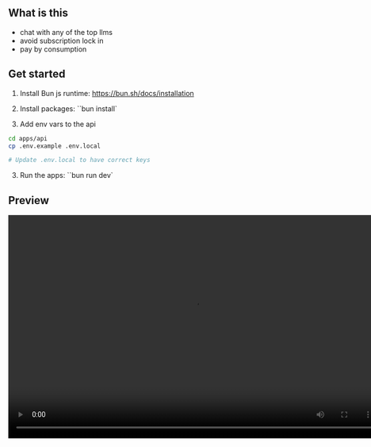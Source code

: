## What is this

- chat with any of the top llms
- avoid subscription lock in
- pay by consumption

## Get started

1. Install Bun js runtime: https://bun.sh/docs/installation

2. Install packages: ``bun install`

3. Add env vars to the api

```bash
cd apps/api
cp .env.example .env.local

# Update .env.local to have correct keys
```

3. Run the apps: ``bun run dev`

## Preview

<video width="750" height="450" controls>
  <source src="./demo.mp4" type="video/mp4" />
  Your browser does not support the video tag.
</video>

